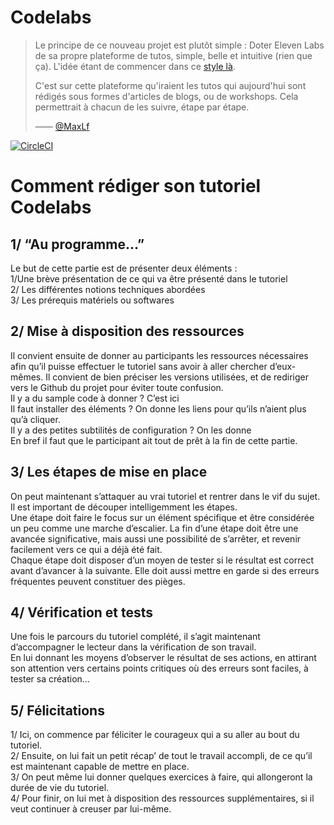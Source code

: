 # Codelabs

> Le principe de ce nouveau projet est plutôt simple : Doter Eleven Labs de sa propre plateforme de tutos, simple, belle et intuitive (rien que ça). L'idée étant de commencer dans ce [style là](http://eleven-labs.us12.list-manage.com/track/click?u=10742232891cd45dd4db4277e&id=d9e264840f&e=d71465835f).
>
> C'est sur cette plateforme qu'iraient les tutos qui aujourd'hui sont rédigés sous formes d'articles de blogs, ou de workshops. Cela permettrait à chacun de les suivre, étape par étape.
>
> —— [@MaxLf](https://github.com/MaxLf)

[![CircleCI](https://circleci.com/gh/eleven-labs/codelabs/tree/master.svg?style=svg)](https://circleci.com/gh/eleven-labs/codelabs/tree/master)
# Comment rédiger son tutoriel Codelabs

## 1/ “Au programme…”

Le but de cette partie est de présenter deux éléments :  
1/Une brève présentation de ce qui va être présenté dans le tutoriel  
2/ Les différentes notions techniques abordées  
3/ Les prérequis matériels ou softwares  

## 2/ Mise à disposition des ressources

Il convient ensuite de donner au participants les ressources nécessaires afin qu’il puisse effectuer le tutoriel sans avoir à aller chercher d’eux-mêmes. Il convient de bien préciser les versions utilisées, et de rediriger vers le Github du projet pour éviter toute confusion.  
Il y a du sample code à donner ? C’est ici  
Il faut installer des éléments ? On donne les liens pour qu’ils n’aient plus qu’à cliquer.  
Il y a des petites subtilités de configuration ? On les donne  
En bref il faut que le participant ait tout de prêt à la fin de cette partie.


## 3/ Les étapes de mise en place

On peut maintenant s’attaquer au vrai tutoriel et rentrer dans le vif du sujet.  
Il est important de découper intelligemment les étapes.  
Une étape doit faire le focus sur un élément spécifique et être considérée un peu comme une marche d’escalier. La fin d’une étape doit être une avancée significative, mais aussi une possibilité de s’arrêter, et revenir facilement vers ce qui a déjà été fait.  
Chaque étape doit disposer d’un moyen de tester si le résultat est correct avant d’avancer à la suivante. Elle doit aussi mettre en garde si des erreurs fréquentes peuvent constituer des pièges.


## 4/ Vérification et tests

Une fois le parcours du tutoriel complété, il s’agit maintenant d’accompagner le lecteur dans la vérification de son travail.  
En lui donnant les moyens d’observer le résultat de ses actions, en attirant son attention vers certains points critiques où des erreurs sont faciles, à tester sa création...

## 5/ Félicitations

1/ Ici, on commence par féliciter le courageux qui a su aller au bout du tutoriel.  
2/ Ensuite, on lui fait un petit récap’ de tout le travail accompli, de ce qu’il est maintenant capable de mettre en place.  
3/ On peut même lui donner quelques exercices à faire, qui allongeront la durée de vie du tutoriel.  
4/ Pour finir, on lui met à disposition des ressources supplémentaires, si il veut continuer à creuser par lui-même.

